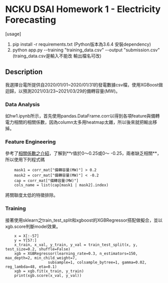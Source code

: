 # NCKU DSAI Homework 1 - Electricity Forecasting
[usage] 
1. pip install -r requirements.txt (Python版本為3.6.4 安裝dependency)
2. python app.py --training "training_data.csv" --output "submission.csv" (traing_data.csv是輸入不能改 輸出檔名可改)
 
## Description
我選擇台電所提供自2020/01/01~2020/01/31的發電數據csv檔，使用XGBoost做迴歸，以預測2021/03/23~2021/03/29的備轉容量(MW)。
### Data Analysis
如hw1.ipynb所示，首先使用pandas.DataFrame.corr以得到各項feature與備轉電力相關的相關係數，因為column太多用heatmap太雜，所以後來就把輸出移掉。
### Feature Engineering
參考了[相關係數之介紹](http://amebse.nchu.edu.tw/new_page_517.htm"相關係數之介紹")，了解到**r值於0～0.25或0～ -0.25，兩者缺乏相關**，所以使用下列程式碼
```
    mask1 = corr_mat["備轉容量(MW)"] > 0.2
    mask2 = corr_mat["備轉容量(MW)"] < -0.2
    cap = corr_mat["備轉容量(MW)"]
    cols_name = list(cap[mask1 | mask2].index)
```
將關聯度太低的特徵排除。
### Training 
接著使用sklearn之train_test_split和xgboost的XGBRegressor搭配做擬合，並以xgb.score判斷model效果。
```
    x = X[:-57]
    y = Y[57:]
    x_train, x_val, y_train, y_val = train_test_split(x, y, test_size=0.2, shuffle=False)
    xgb = XGBRegressor(learning_rate=0.3, n_estimators=150, max_depth=2, min_child_weight=7,
                   subsample=1, colsample_bytree=1, gamma=0.02, reg_lambda=48, eta=0.1)
    xgb = xgb.fit(x_train, y_train)
    print(xgb.score(x_val, y_val))
```
